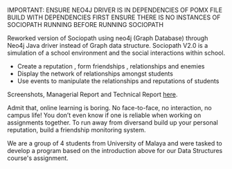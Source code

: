 IMPORTANT:
ENSURE NEO4J DRIVER IS IN DEPENDENCIES OF POMX FILE
BUILD WITH DEPENDENCIES FIRST
ENSURE THERE IS NO INSTANCES OF SOCIOPATH RUNNING BEFORE RUNNING SOCIOPATH

Reworked version of Sociopath using neo4j (Graph Database) through Neo4j Java driver instead of Graph data structure.
Sociopath V2.0 is a simulation of a school environment and the social interactions within school.
- Create a reputation , form friendships , relationships and enemies
- Display the network of relationships amongst students
- Use events to manipulate the relationships and reputations of students

Screenshots, Managerial Report and Technical Report [here](https://drive.google.com/drive/folders/1r_7J8tQwaUrx8cKXlPM7Qfx7sKVsnwIy?usp=sharing).

Admit that, online learning is boring. No face-to-face, no interaction, no campus life! You don’t even know if one is reliable when working on assignments together. To run away from diversand build up your personal reputation, build a friendship monitoring system.

We are a group of 4 students from University of Malaya and were tasked to develop a program based on the introduction above for our Data Structures course's assignment.
